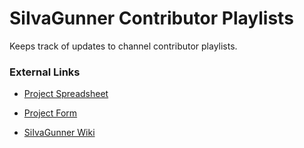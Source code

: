 # SiIvaGunner Contributor Playlists

Keeps track of updates to channel contributor playlists.

### External Links

* [Project Spreadsheet](https://docs.google.com/spreadsheets/d/13UJWz8wWSVADkMW_lW8nkQFcez6T7xuDw3_IrMuez2g/edit?usp=sharing)

* [Project Form](https://docs.google.com/forms/d/e/1FAIpQLSdEGJsC0sPr3e_Vrv8T9NS28zTsvJwUyLPB6yhNZkQezhb5tA/viewform?usp=sf_link)

* [SiIvaGunner Wiki](https://siivagunner.fandom.com/wiki/SiIvaGunner_Wikia)
